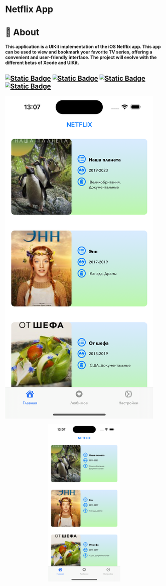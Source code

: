 # Netflix App 
# 🎯 About
#### This application is a UIKit implementation of the iOS Netflix app. This app can be used to view and bookmark your favorite TV series, offering a convenient and user-friendly interface. The project will evolve with the different betas of Xcode and UIKit. 
## [![Static Badge](https://img.shields.io/badge/language-%20Swift%205-h)]() [![Static Badge](https://img.shields.io/badge/platform%20-%20iOS%2016.1-%20h)]() [![Static Badge](https://img.shields.io/badge/CocoaPods-%20compatible-h)]() [![Static Badge](https://img.shields.io/badge/license%20-%20MIT-%20h)]()

![main](Images/mainScreen.png)

<p  align="center">
	  <img src="Images/mainScreen.png" height="500">
</p>